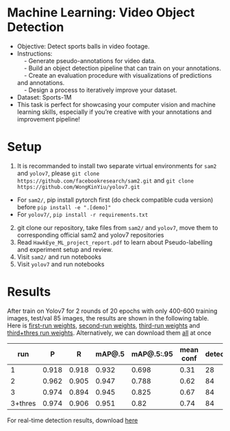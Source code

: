 # Machine Learning: Video Object Detection
*	Objective: Detect sports balls in video footage.
*	Instructions: </br>
 &nbsp; &nbsp; - Generate pseudo-annotations for video data. </br>
 &nbsp; &nbsp; -	Build an object detection pipeline that can train on your annotations. </br>
 &nbsp; &nbsp; -	Create an evaluation procedure with visualizations of predictions and annotations. </br>
&nbsp; &nbsp; -	Design a process to iteratively improve your dataset. </br>
*	Dataset: Sports-1M
*	This task is perfect for showcasing your computer vision and machine learning skills, especially if you’re creative with your annotations and improvement pipeline!




# Setup
1. It is recommanded to install two separate virtual environments for ```sam2``` and ```yolov7```, please ```git clone https://github.com/facebookresearch/sam2.git``` and ```git clone https://github.com/WongKinYiu/yolov7.git```  
  * For ```sam2/```, pip install pytorch first (do check compatible cuda version) before ```pip install -e ".[demo]" ```
  * For ```yolov7/```, ```pip install -r requirements.txt```
2. git clone our repository, take files from ```sam2/``` and ```yolov7```, move them to corresponding official sam2 and yolov7 repositories  
3. Read ```HawkEye_ML_project_report.pdf``` to learn about Pseudo-labelling and experiment setup and review.
4. Visit ```sam2/``` and run notebooks
5. Visit ```yolov7``` and run notebooks

# Results
After train on Yolov7 for 2 rounds of 20 epochs with only 400-600 training images, test/val 85 images, the results are shown in the following table. Here is [first-run weights](https://drive.google.com/file/d/1H4Gx4jdSfm66llZ_zbhwXGPDCsLWFxTi/view?usp=share_link), [second-run weights](https://drive.google.com/file/d/1I2Uquwq9r8KcXeTApl5AOSStKTGdvCoG/view?usp=share_link), [third-run weights](https://drive.google.com/drive/folders/17mGTurNVEQIGzcxCNAVm-yY5sGR7GbVD?usp=share_link) and [third+thres run weights](https://drive.google.com/drive/folders/1LrFkj_f_ENxbyUyXJMFU2j36bzEAQdSz?usp=share_link). Alternatively, we can download them [all](https://drive.google.com/drive/folders/1_URTkyhxhg1ElXu3pKC4iiE86gLG8ZIy?usp=share_link) at once

| run     | P     | R     | mAP@.5 | mAP@.5:.95 | mean conf | detected |
|---------|-------|-------|--------|------------|-----------|----------|
| 1       | 0.918 | 0.918 | 0.932  | 0.698      | 0.31      | 28       |
| 2       | 0.962 | 0.905 | 0.947  | 0.788      | 0.62      | 84       |
| 3       | 0.974 | 0.894 | 0.945  | 0.825      | 0.67      | 84       |
| 3+thres | 0.974 | 0.906 | 0.951  | 0.82       | 0.74      | 84       |

For real-time detection results, download [here](https://drive.google.com/file/d/1JvUnF9pbV16USMvw2572Xbq_Pb2FYVy8/view?usp=share_link)

